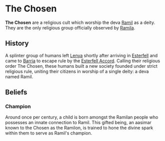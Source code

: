 # The Chosen

**The Chosen** are a religious cult which worship the deva [Ramil](../../pantheon/ramil.md) as a deity. They are the only religious group officially observed by [Ramila](../../societies/ramila.md).

## History

A splinter group of humans left [Lenya](../../mote/esterfell/lenya) shortly after arriving in [Esterfell](../../mote/esterfell) and came to [Barria](../../mote/esterfell/barria) to escape rule by the [Esterfell Accord](../../societies/esterfell-accord). Calling their religious order The Chosen, these humans built a new society founded under strict religious rule, uniting their citizens in worship of a single deity: a deva named Ramil.

## Beliefs

### Champion

Around once per century, a child is born amongst the Ramilan people who possesses an innate connection to Ramil. This gifted being, an aasimar known to the Chosen as the Ramilon, is trained to hone the divine spark within them to serve as Ramil's champion.
